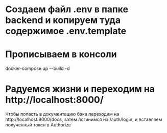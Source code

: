 # Создаем файл .env в папке backend и копируем туда содержимое .env.template

# Прописываем в консоли

docker-compose up --build -d

# Радуемся жизни и переходим на http://localhost:8000/

Чтобы попасть в документацию бэка переходим на http://localhost:8000/docs, затем логинимся на /auth/login, и вставляем полученный токен в Authorize